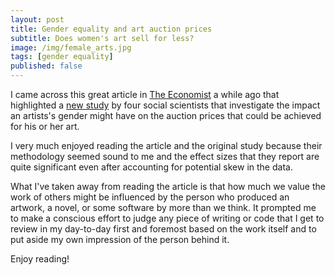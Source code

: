 ```yaml
---
layout: post
title: Gender equality and art auction prices
subtitle: Does women's art sell for less?
image: /img/female_arts.jpg
tags: [gender equality]
published: false
---
```


I came across this great article in [The Economist](https://www.economist.com/books-and-arts/2019/05/16/why-womens-art-sells-at-a-discount) a while ago that highlighted a [new study](https://www.econstor.eu/bitstream/10419/182452/1/1031264264.pdf)
by four social scientists that investigate the impact an artists's gender might have on the auction prices that could be achieved for his or her art.

I very much enjoyed reading the article and the original study because their methodology seemed sound to me and the effect sizes that they report are quite significant even after accounting for potential skew in the data.

What I've taken away from reading the article is that how much we value the work of others might be influenced by the person who produced an artwork, a novel, or some software by more than we think.
It prompted me to make a conscious effort to judge any piece of writing or code that I get to review in my day-to-day first and foremost based on the work itself and to put aside my own impression of the person behind it.

Enjoy reading!


